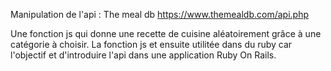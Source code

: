 Manipulation de l'api : The meal db 
https://www.themealdb.com/api.php

Une fonction js qui donne une recette de cuisine aléatoirement grâce à une catégorie à choisir. 
La fonction js et ensuite utilitée dans du ruby car l'objectif et d'introduire l'api dans une application Ruby On Rails. 
